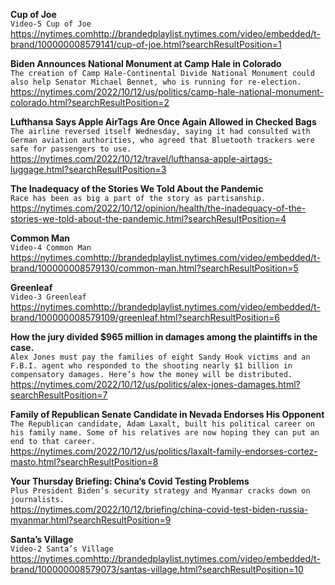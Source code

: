 **Cup of Joe**\
`Video-5 Cup of Joe`\
https://nytimes.comhttp://brandedplaylist.nytimes.com/video/embedded/t-brand/100000008579141/cup-of-joe.html?searchResultPosition=1

**Biden Announces National Monument at Camp Hale in Colorado**\
`The creation of Camp Hale-Continental Divide National Monument could also help Senator Michael Bennet, who is running for re-election.`\
https://nytimes.com/2022/10/12/us/politics/camp-hale-national-monument-colorado.html?searchResultPosition=2

**Lufthansa Says Apple AirTags Are Once Again Allowed in Checked Bags**\
`The airline reversed itself Wednesday, saying it had consulted with German aviation authorities, who agreed that Bluetooth trackers were safe for passengers to use.`\
https://nytimes.com/2022/10/12/travel/lufthansa-apple-airtags-luggage.html?searchResultPosition=3

**The Inadequacy of the Stories We Told About the Pandemic**\
`Race has been as big a part of the story as partisanship.`\
https://nytimes.com/2022/10/12/opinion/health/the-inadequacy-of-the-stories-we-told-about-the-pandemic.html?searchResultPosition=4

**Common Man**\
`Video-4 Common Man`\
https://nytimes.comhttp://brandedplaylist.nytimes.com/video/embedded/t-brand/100000008579130/common-man.html?searchResultPosition=5

**Greenleaf**\
`Video-3 Greenleaf`\
https://nytimes.comhttp://brandedplaylist.nytimes.com/video/embedded/t-brand/100000008579109/greenleaf.html?searchResultPosition=6

**How the jury divided $965 million in damages among the plaintiffs in the case.**\
`Alex Jones must pay the families of eight Sandy Hook victims and an F.B.I. agent who responded to the shooting nearly $1 billion in compensatory damages. Here’s how the money will be distributed.`\
https://nytimes.com/2022/10/12/us/politics/alex-jones-damages.html?searchResultPosition=7

**Family of Republican Senate Candidate in Nevada Endorses His Opponent**\
`The Republican candidate, Adam Laxalt, built his political career on his family name. Some of his relatives are now hoping they can put an end to that career.`\
https://nytimes.com/2022/10/12/us/politics/laxalt-family-endorses-cortez-masto.html?searchResultPosition=8

**Your Thursday Briefing: China’s Covid Testing Problems**\
`Plus President Biden’s security strategy and Myanmar cracks down on journalists.`\
https://nytimes.com/2022/10/12/briefing/china-covid-test-biden-russia-myanmar.html?searchResultPosition=9

**Santa’s Village**\
`Video-2 Santa’s Village`\
https://nytimes.comhttp://brandedplaylist.nytimes.com/video/embedded/t-brand/100000008579073/santas-village.html?searchResultPosition=10

